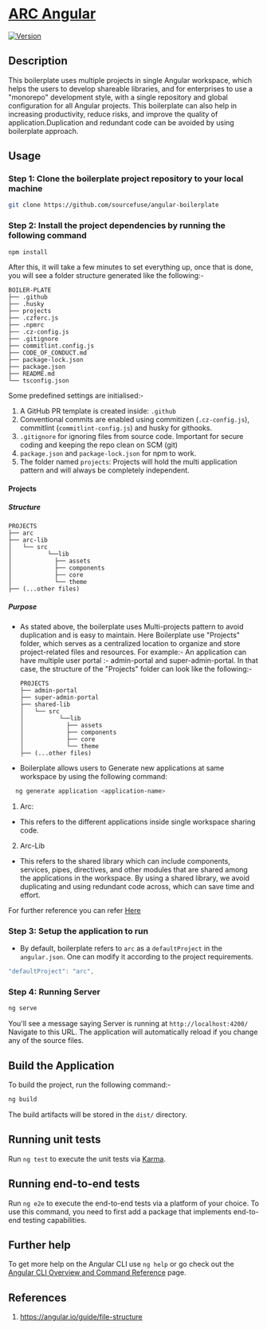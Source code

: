 # [ARC Angular](https://github.com/sourcefuse/angular-boilerplate)
[![Version](https://img.shields.io/badge/@angular/core-v14-brightgreen)](https://www.npmjs.com/package/@angular/cli/v/14.0.0)


<!-- DOCUMENTATION -->

## Description

  This boilerplate uses multiple projects in single Angular workspace, which helps the users to develop shareable libraries, and for enterprises to use a "monorepo" development style, with a single repository and global configuration for all Angular projects. This boilerplate can also help in increasing productivity, reduce risks, and improve the quality of application.Duplication and redundant code can be avoided by using boilerplate approach.

## Usage

### Step 1: Clone the boilerplate project repository to your local machine

```sh
git clone https://github.com/sourcefuse/angular-boilerplate
```

### Step 2: Install the project dependencies by running the following command 

```sh
npm install 
```

After this, it will take a few minutes to set everything up, once that is done, you will see a folder structure generated like the following:-

```
BOILER-PLATE
├── .github
├── .husky
├── projects
├── .czferc.js
├── .npmrc
├── .cz-config.js
├── .gitignore
├── commitlint.config.js
├── CODE_OF_CONDUCT.md
├── package-lock.json
├── package.json
├── README.md
└── tsconfig.json
```
Some predefined settings are initialised:-

1. A GitHub PR template is created inside: `.github`
2. Conventional commits are enabled using commitizen (`.cz-config.js`), commitlint (`commitlint-config.js`) 
   and husky for githooks.
3. `.gitignore` for ignoring files from source code. Important for secure coding and keeping the repo clean 
    on SCM (git)
4. `package.json` and `package-lock.json` for npm to work.
5. The folder named `projects`: Projects will hold the multi application pattern and will always be 
   completely independent.

#### Projects

##### Structure
```
PROJECTS
├── arc
├── arc-lib
│   └── src
│          └──lib
│            ├── assets
│            ├── components
│            ├── core
│            └── theme
├── (...other files)
```
##### Purpose 
  - As stated above, the boilerplate uses Multi-projects pattern to avoid duplication and is easy to maintain.
    Here Boilerplate use "Projects" folder, which serves as a centralized location to organize and store project-related files and resources. For example:- An application can have multiple user portal :- admin-portal and super-admin-portal. In that case, the structure of the "Projects" folder can look like the following:-
    ```
    PROJECTS
    ├── admin-portal
    ├── super-admin-portal
    ├── shared-lib
    │   └── src
    │          └──lib
    │            ├── assets
    │            ├── components
    │            ├── core
    │            └── theme
    ├── (...other files)
    ```

  - Boilerplate allows users to Generate new applications at same workspace by using the following command:
 ```sh
   ng generate application <application-name>
  ```

  1. Arc:
  - This refers to the different applications inside single workspace sharing code.

  2. Arc-Lib
  - This refers to the shared library which can include components, services, pipes, directives, and other modules that are shared among the applications in the workspace. By using a shared library, we avoid duplicating and using redundant code across, which can save time and effort.
 
For further reference you can refer [Here](projects/arc-lib/README.md)

### Step 3: Setup the application to run

- By default, boilerplate refers to `arc` as a `defaultProject` in the `angular.json`. One can modify it according to the project requirements.

```typescript
"defaultProject": "arc",
```

### Step 4: Running Server

```sh
ng serve
```

You'll see a message saying Server is running at `http://localhost:4200/` Navigate to this URL. The application will automatically reload if you change any of the source files.

##  Build the Application

 To build the project, run the following command:-
 
```sh
ng build
```
 The build artifacts will be stored in the `dist/` directory.

## Running unit tests

Run `ng test` to execute the unit tests via [Karma](https://karma-runner.github.io).

## Running end-to-end tests

Run `ng e2e` to execute the end-to-end tests via a platform of your choice. To use this command, you need to first add a package that implements end-to-end testing capabilities.

## Further help

To get more help on the Angular CLI use `ng help` or go check out the [Angular CLI Overview and Command Reference](https://angular.io/cli) page.

## References
1. https://angular.io/guide/file-structure
